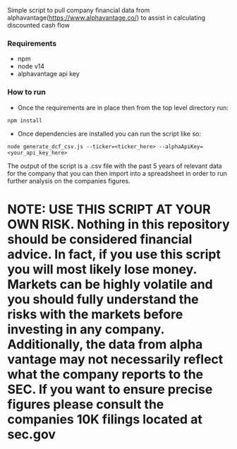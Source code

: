 Simple script to pull company financial data from alphavantage(https://www.alphavantage.co/) to assist in calculating discounted cash flow

### Requirements
- npm
- node v14
- alphavantage api key

### How to run
- Once the requirements are in place then from the top level directory run:
```
npm install
```
- Once dependencies are installed you can run the script like so:
```
node generate_dcf_csv.js --ticker=<ticker_here> --alphaApiKey=<your_api_key_here>
```


The output of the script is a .csv file with the past 5 years of relevant data for the company that you can then import into a spreadsheet in order to run further analysis on the companies figures.

# NOTE:  USE THIS SCRIPT AT YOUR OWN RISK.  Nothing in this repository should be considered financial advice.  In fact, if you use this script you will most likely lose money.  Markets can be highly volatile and you should fully understand the risks with the markets before investing in any company.  Additionally, the data from alpha vantage may not necessarily reflect what the company reports to the SEC.  If you want to ensure precise figures please consult the companies 10K filings located at sec.gov
